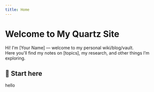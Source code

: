 ```yaml
---
title: Home
---
```


# Welcome to My Quartz Site

Hi! I'm [Your Name] — welcome to my personal wiki/blog/vault.  
Here you'll find my notes on [topics], my research, and other things I’m exploring.

## 🌱 Start here

hello
